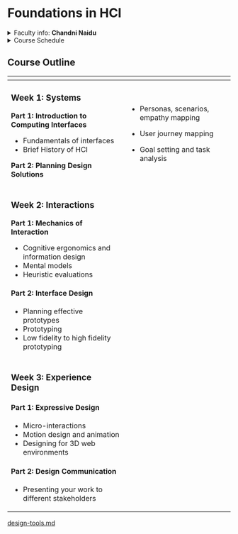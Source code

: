 # Foundations in HCI

<details>

<summary>Faculty info: <strong>Chandni Naidu</strong></summary>

:spider\_web: [www.chandninaidu.com](http://www.chandninaidu.com)

:e-mail: [chandni.naidu@proton.me](mailto:chandni.naidu@proton.me)

Meeting link: [https://calendly.com/crajen/jklu](https://calendly.com/crajen/jklu)

</details>

<details>

<summary>Course Schedule </summary>

Dates: September 4 to 22, 2023

Weekdays, 10:00 am to 12:00 noon, and 2:00 pm to 5:00 pm

Venue: 114, IET Block

Student enrolled: 32

</details>

## Course Outline

<table data-view="cards"><thead><tr><th></th><th></th><th></th></tr></thead><tbody><tr><td><h3>Week 1: Systems</h3><p><strong>Part 1: Introduction to Computing Interfaces</strong></p><ul><li>Fundamentals of interfaces</li><li>Brief History of HCI</li></ul><p><strong>Part 2: Planning Design Solutions</strong></p></td><td><ul><li>Personas, scenarios, empathy mapping</li></ul><ul><li>User journey mapping</li></ul><ul><li>Goal setting and task analysis</li></ul></td><td></td></tr><tr><td><p></p><h3>Week 2: Interactions</h3><p><strong>Part 1: Mechanics of Interaction</strong></p><ul><li>Cognitive ergonomics and information design</li><li>Mental models</li><li>Heuristic evaluations</li></ul><h4><strong>Part 2: Interface Design</strong></h4><ul><li>Planning effective prototypes</li><li>Prototyping</li><li>Low fidelity to high fidelity prototyping</li></ul></td><td></td><td></td></tr><tr><td><p></p><h3>Week 3: Experience Design</h3><h4><strong>Part 1: Expressive Design</strong></h4><ul><li>Micro-interactions</li><li>Motion design and animation</li><li>Designing for 3D web environments</li></ul><h4><strong>Part 2: Design Communication</strong></h4><ul><li>Presenting your work to different stakeholders</li></ul></td><td></td><td></td></tr></tbody></table>

[design-tools.md](design-tools.md "mention")















